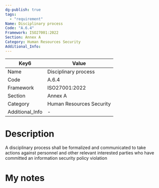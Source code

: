 ```yaml
---
dg-publish: true
tags:
  - "requirement"
Name: Disciplinary process
Code: "A.6.4"
Framework: ISO27001:2022
Section: Annex A
Category: Human Resources Security
Additional_Info: 
---
```


<div><table class="dataview table-view-table"><thead class="table-view-thead"><tr class="table-view-tr-header"><th class="table-view-th"><span>Key</span><span class="dataview small-text">6</span></th><th class="table-view-th"><span>Value</span></th></tr></thead><tbody class="table-view-tbody"><tr><td><span>Name</span></td><td><span>Disciplinary process</span></td></tr><tr><td><span>Code</span></td><td><span>A.6.4</span></td></tr><tr><td><span>Framework</span></td><td><span>ISO27001:2022</span></td></tr><tr><td><span>Section</span></td><td><span>Annex A</span></td></tr><tr><td><span>Category</span></td><td><span>Human Resources Security</span></td></tr><tr><td><span>Additional_Info</span></td><td><span>-</span></td></tr></tbody></table></div>

# Description

A disciplinary process shall be formalized and communicated to take actions against personnel and other relevant interested parties who have committed an information security policy violation

# My notes
